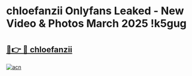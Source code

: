 # chloefanzii Onlyfans Leaked - New Video & Photos March 2025 !k5gug

# <h2><a href="https://dvixyz.iuczelnia.edu.pl?title=chloefanzii&ref=k5gug">🔗👉 🔴 chloefanzii</a></h2>

[![acn](https://github.com/user-attachments/assets/0f9c940e-d8b0-45ae-aac7-cd30a18b3e1c)](https://dvixyz.iuczelnia.edu.pl?title=chloefanzii&ref=k5gug)

